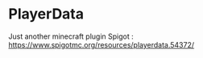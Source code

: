 # PlayerData
Just another minecraft plugin
Spigot : https://www.spigotmc.org/resources/playerdata.54372/
